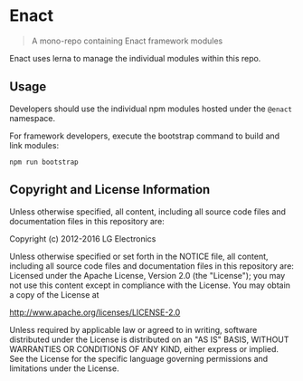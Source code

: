 # Enact

> A mono-repo containing Enact framework modules

Enact uses lerna to manage the individual modules within this repo.

## Usage

Developers should use the individual npm modules hosted under the `@enact` namespace.

For framework developers, execute the bootstrap command to build and link modules:

```
npm run bootstrap
```

## Copyright and License Information

Unless otherwise specified, all content, including all source code files and
documentation files in this repository are:

Copyright (c) 2012-2016 LG Electronics

Unless otherwise specified or set forth in the NOTICE file, all content,
including all source code files and documentation files in this repository are:
Licensed under the Apache License, Version 2.0 (the "License");
you may not use this content except in compliance with the License.
You may obtain a copy of the License at

http://www.apache.org/licenses/LICENSE-2.0

Unless required by applicable law or agreed to in writing, software
distributed under the License is distributed on an "AS IS" BASIS,
WITHOUT WARRANTIES OR CONDITIONS OF ANY KIND, either express or implied.
See the License for the specific language governing permissions and
limitations under the License.
